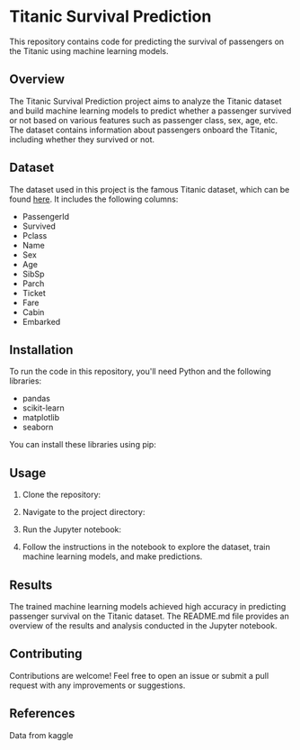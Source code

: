 # Titanic Survival Prediction

This repository contains code for predicting the survival of passengers on the Titanic using machine learning models.

## Overview

The Titanic Survival Prediction project aims to analyze the Titanic dataset and build machine learning models to predict whether a passenger survived or not based on various features such as passenger class, sex, age, etc. The dataset contains information about passengers onboard the Titanic, including whether they survived or not.

## Dataset

The dataset used in this project is the famous Titanic dataset, which can be found [here](https://www.kaggle.com/c/titanic/data). It includes the following columns:

- PassengerId
- Survived
- Pclass
- Name
- Sex
- Age
- SibSp
- Parch
- Ticket
- Fare
- Cabin
- Embarked

## Installation

To run the code in this repository, you'll need Python and the following libraries:

- pandas
- scikit-learn
- matplotlib
- seaborn

You can install these libraries using pip:


## Usage

1. Clone the repository:



2. Navigate to the project directory:


3. Run the Jupyter notebook:


4. Follow the instructions in the notebook to explore the dataset, train machine learning models, and make predictions.

## Results

The trained machine learning models achieved high accuracy in predicting passenger survival on the Titanic dataset. The README.md file provides an overview of the results and analysis conducted in the Jupyter notebook.

## Contributing

Contributions are welcome! Feel free to open an issue or submit a pull request with any improvements or suggestions.

## References 

Data from kaggle

